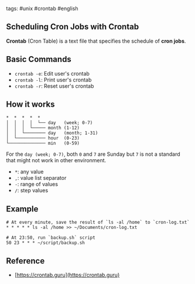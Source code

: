 tags: #unix #crontab #english

## Scheduling Cron Jobs with Crontab

**Crontab** (Cron Table) is a text file that specifies the schedule of **cron jobs**.

## Basic Commands
- `crontab -e`: Edit user's crontab
- `crontab -l`: Print user's crontab
- `crontab -r`: Reset user's crontab

## How it works

```text
*  *  *  *  *
│  │  │  │  └── day   (week; 0-7)
│  │  │  └───── month (1-12)
│  │  └──────── day   (month; 1-31)
│  └─────────── hour  (0-23)
└────────────── min   (0-59)
```

For the `day (week; 0-7)`, both `0` and `7` are Sunday but `7` is not a standard that might not work in other environment.

- `*`: any value
- `,`: value list separator
- `-`: range of values
- `/`: step values

## Example

```shell
# At every minute, save the result of `ls -al /home` to `cron-log.txt`
* * * * * ls -al /home >> ~/Documents/cron-log.txt
```

```shell
# At 23:50, run `backup.sh` script
50 23 * * * ~/script/backup.sh
```

## Reference
- [https://crontab.guru](https://crontab.guru)
